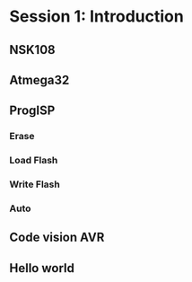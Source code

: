 # Session 1: Introduction

## NSK108 

## Atmega32

## ProgISP

### Erase

### Load Flash

### Write Flash

### Auto

## Code vision AVR

## Hello world